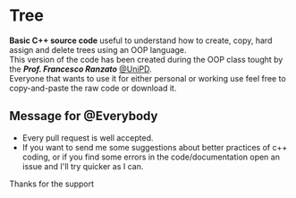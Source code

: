 # Tree
**Basic C++ source code** useful to understand how to create, copy, hard assign and delete trees using an OOP language.\
This version of the code has been created during the OOP class tought by the _**Prof. Francesco Ranzato**_ [@UniPD](https://www.math.unipd.it/~franz/).\
Everyone that wants to use it for either personal or working use feel free to copy-and-paste the raw code or download it.

## Message for @Everybody
* Every pull request is well accepted.
* If you want to send me some suggestions about better practices of c++ coding, or if you find some errors in the code/documentation open an issue and I'll try quicker as I can.

Thanks for the support
